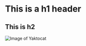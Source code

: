 # This is a h1 header
## This is h2
![Image of Yaktocat](https://octodex.github.com/images/yaktocat.png)
